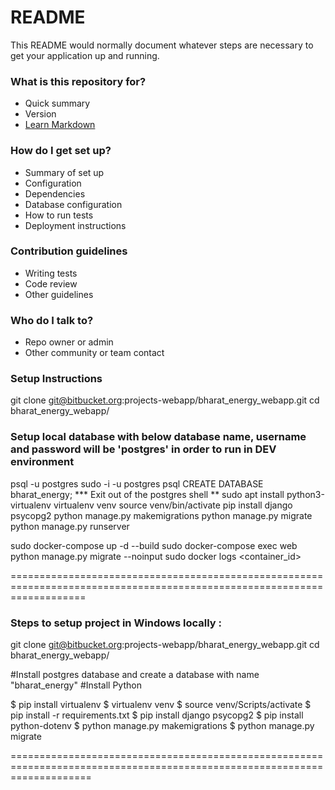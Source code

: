 # README #

This README would normally document whatever steps are necessary to get your application up and running.

### What is this repository for? ###

* Quick summary
* Version
* [Learn Markdown](https://bitbucket.org/tutorials/markdowndemo)

### How do I get set up? ###

* Summary of set up
* Configuration
* Dependencies
* Database configuration
* How to run tests
* Deployment instructions

### Contribution guidelines ###

* Writing tests
* Code review
* Other guidelines

### Who do I talk to? ###

* Repo owner or admin
* Other community or team contact

### Setup Instructions

git clone git@bitbucket.org:projects-webapp/bharat_energy_webapp.git
cd bharat_energy_webapp/

### Setup local database with below database name, username and password will be 'postgres' in order to run in DEV environment
psql -u postgres
sudo -i -u postgres
    psql
    CREATE DATABASE bharat_energy;
*** Exit out of the postgres shell **
sudo apt install python3-virtualenv
virtualenv venv
source venv/bin/activate
pip install django psycopg2
python manage.py makemigrations
python manage.py migrate
python manage.py runserver


sudo docker-compose up -d --build
sudo docker-compose exec web python manage.py migrate --noinput
sudo docker logs <container_id>

=========================================================================================================================
### Steps to setup project in Windows locally :
git clone git@bitbucket.org:projects-webapp/bharat_energy_webapp.git
cd bharat_energy_webapp/

#Install postgres database and create a database with name "bharat_energy"
#Install Python

$ pip install virtualenv
$ virtualenv venv
$ source venv/Scripts/activate
$ pip install -r requirements.txt
$ pip install django psycopg2
$ pip install python-dotenv
$ python manage.py makemigrations
$ python manage.py migrate

==========================================================================================================================




